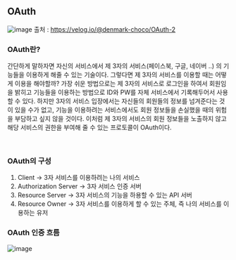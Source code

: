 ## OAuth

![image](https://user-images.githubusercontent.com/34837583/150627562-167a8e33-6165-4de5-9509-d476587b6655.png)
출처 : https://velog.io/@denmark-choco/OAuth-2

### OAuth란?

 간단하게 말하자면 자신의 서비스에서 제 3자의 서비스(페이스북, 구글, 네이버 ..) 의 기능들을 이용하게 해줄 수 있는 기술이다.
 그렇다면 제 3자의 서비스를 이용할 때는 어떻게 이용을 해야할까?
 가장 쉬운 방법으로는 제 3자의 서비스로 로그인을 하여서 회원임을 밝히고 기능들을 이용하는 방법으로 ID와 PW를 자체 서비스에서 기록해두어서 사용할 수 있다.
 하지만 3자의 서비스 입장에서는 자신들의 회원들의 정보를 넘겨준다는 것이 있을 수가 없고, 기능을 이용하려는 서비스에서도 회원 정보들을 손실했을 때의 위험을 부담하고 싶지 않을 것이다.
 이처럼 제 3자의 서비스의 회원 정보들을 노출하지 않고 해당 서비스의 권한을 부여해 줄 수 있는 프로토콜이 OAuth이다.
 
<br>

### OAuth의 구성

1) Client -> 3자 서비스를 이용하려는 나의 서비스
2) Authorization Server -> 3자 서비스 인증 서버
3) Resource Server -> 3자 서비스의 기능을 하용할 수 있는 API 서버
4) Resource Owner -> 3자 서비스를 이용하게 할 수 있는 주체, 즉 나의 서비스를 이용하는 유저


### OAuth 인증 흐름
![image](https://user-images.githubusercontent.com/34837583/150628393-96204ba1-812c-4f8d-ac38-48996ff2aec2.png)


